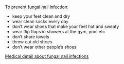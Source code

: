 To prevent fungal nail infection:

* keep your feet clean and dry
* wear clean socks every day
* don’t wear shoes that make your feet hot and sweaty
* wear flip flops in showers at the gym, pool etc
* don’t share towels
* throw out old shoes
* don’t wear other people’s shoes

[Medical detail about fungal nail infections](http://cks.nice.org.uk/fungal-skin-infection-foot#!scenario)
